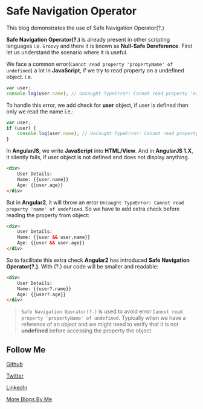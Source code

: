 # Safe Navigation Operator

This blog demonstrates the use of Safe Navigation Operator(?.)

**Safe Navigation Operator(?.)** is already present in other scripting languages i.e. `Groovy` and there it is known as
**Null-Safe Dereference**. First let us understand the scenario where it is useful.

We face a common error(`Cannot read property 'propertyName' of undefined`) a lot in **JavaScript**, if we try to
read property on a undefined object. i.e.

```JavaScript
var user;
console.log(user.name); // Uncaught TypeError: Cannot read property 'name' of undefined
```

To handle this error, we add check for **user** object, if user is defined then only we read the name i.e.:

```JavaScript
var user;
if (user) {
    console.log(user.name); // Uncaught TypeError: Cannot read property 'name' of undefined
}
```

In **AngularJS**, we write **JavaScript** into **HTML/View**. And in **AngularJS 1.X**, it silently fails, if user 
object is not defined and does not display anything.

```HTML
<div>
    User Details:
    Name: {{user.name}}
    Age: {{user.age}}
</div>  
```

But in **Angular2**, it will throw an error `Uncaught TypeError: Cannot read property 'name' of undefined`. So we have
to add extra check before reading the property from object:

```HTML
<div>
    User Details:
    Name: {{user && user.name}}
    Age: {{user && user.age}}
</div> 
```

So to facilitate this extra check **Angular2** has introduced **Safe Navigation Operator(?.)**. With (?.) our code will be smaller and
readable:

```HTML
<div>
    User Details:
    Name: {{user?.name}}
    Age: {{user?.age}}
</div>  
```

> `Safe Navigation Operator(?.)` is used to avoid error `Cannot read property 'propertyName' of undefined`. Typically 
when we have a reference of an object and we might need to verify that it is not **undefined** before accessing the 
property the object.


Follow Me
---
[Github](https://github.com/AmitThakkar)

[Twitter](https://twitter.com/amit_thakkar01)

[LinkedIn](https://in.linkedin.com/in/amitthakkar01)

[More Blogs By Me](https://amitthakkar.github.io/)